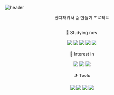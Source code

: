 ![header](https://capsule-render.vercel.app/api?type=transparent&fontColor=5F7B48&height=150&text=Green Forest&animation=twinkling&fontSize=50&fontAlign=60)
<div align="center">
  <p>잔디채워서 숲 만들기 프로젝트<p>
</div>
<br>
<div align="center">
  🌿 Studying now<br><br>
  <img src="https://img.shields.io/badge/HTML5-D6EAC7?style=flat&logo=HTML5&logoColor=white"/>
  <img src="https://img.shields.io/badge/CSS3-A8C095?style=flat&logo=CSS3&logoColor=white"/>
  <img src="https://img.shields.io/badge/JavaScript-7F976C?style=flat&logo=JavaScript&logoColor=white"/>
  <img src="https://img.shields.io/badge/React-536645?style=flat&logo=React&logoColor=white"/>
  <img src="https://img.shields.io/badge/Python-323D29?style=flat&logo=Python&logoColor=white"/><br><br>
  🌳 Interest in<br><br>
  <img src="https://img.shields.io/badge/TypeScript-B0C89E?style=flat&logo=TypeScript&logoColor=white"/>
  <img src="https://img.shields.io/badge/Flutter-79896D?style=flat&logo=Flutter&logoColor=white"/>
  <img src="https://img.shields.io/badge/Next.js-435138?style=flat&logo=Next.js&logoColor=white"/><br><br>
  🪵 Tools<br><br>
  <img src="https://img.shields.io/badge/Visual Studio Code-C5C5C5?style=flat&logo=Visual Studio Code&logoColor=white"/>
  <img src="https://img.shields.io/badge/Visual Studio IDE-929292?style=flat&logo=Visual Studio IDE&logoColor=white"/>
  <img src="https://img.shields.io/badge/Xcode-676767?style=flat&logo=Xcode&logoColor=white"/>
  <img src="https://img.shields.io/badge/Eclipse IDE-3E3E3E?style=flat&logo=Eclipse IDE&logoColor=white"/><br><br><br><br>
</div>




<!--
**reinexxism/reinexxism** is a ✨ _special_ ✨ repository because its `README.md` (this file) appears on your GitHub profile.

Here are some ideas to get you started:

- 🔭 I’m currently working on ...
- 🌱 I’m currently learning ...
- 👯 I’m looking to collaborate on ...
- 🤔 I’m looking for help with ...
- 💬 Ask me about ...
- 📫 How to reach me: ...
- 😄 Pronouns: ...
- ⚡ Fun fact: ...
-->
